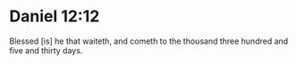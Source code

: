 # Daniel 12:12

Blessed [is] he that waiteth, and cometh to the thousand three hundred and five and thirty days.